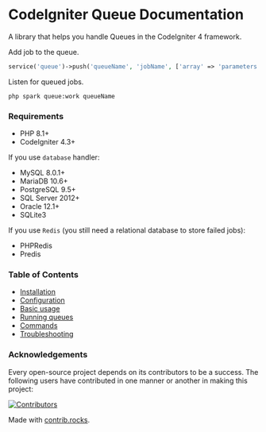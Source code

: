 # CodeIgniter Queue Documentation

A library that helps you handle Queues in the CodeIgniter 4 framework.

Add job to the queue.

```php
service('queue')->push('queueName', 'jobName', ['array' => 'parameters']);
```

Listen for queued jobs.

    php spark queue:work queueName

### Requirements

- PHP 8.1+
- CodeIgniter 4.3+

If you use `database` handler:

- MySQL 8.0.1+
- MariaDB 10.6+
- PostgreSQL 9.5+
- SQL Server 2012+
- Oracle 12.1+
- SQLite3

If you use `Redis` (you still need a relational database to store failed jobs):

- PHPRedis
- Predis

### Table of Contents

* [Installation](installation.md)
* [Configuration](configuration.md)
* [Basic usage](basic-usage.md)
* [Running queues](running-queues.md)
* [Commands](commands.md)
* [Troubleshooting](troubleshooting.md)

### Acknowledgements

Every open-source project depends on its contributors to be a success. The following users have
contributed in one manner or another in making this project:

<a href="https://github.com/codeigniter4/queue/graphs/contributors">
  <img src="https://contrib.rocks/image?repo=codeigniter4/queue" alt="Contributors">
</a>

Made with [contrib.rocks](https://contrib.rocks).
